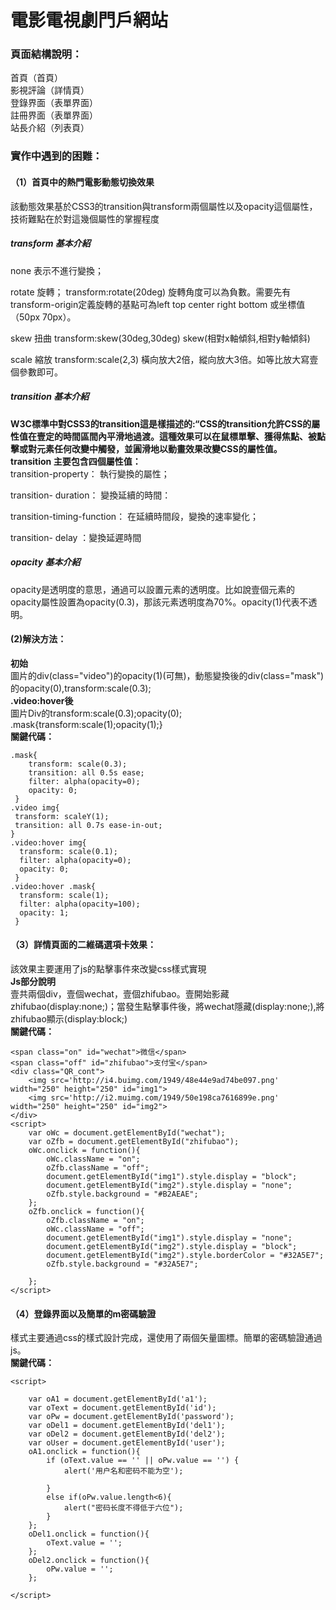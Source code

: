 # 電影電視劇門戶網站  
### 頁面結構說明：  
首頁（首頁）  
影視評論（詳情頁）  
登錄界面（表單界面）  
註冊界面（表單界面）  
站長介紹（列表頁）  
### 實作中遇到的困難：  
#### （1）首頁中的熱門電影動態切換效果  
該動態效果基於CSS3的transition與transform兩個屬性以及opacity這個屬性，技術難點在於對這幾個屬性的掌握程度  
##### transform 基本介紹 #####   
none 表示不進行變換；

rotate 旋轉； transform:rotate(20deg) 旋轉角度可以為負數。需要先有transform-origin定義旋轉的基點可為left top center right bottom 或坐標值（50px 70px）。

skew 扭曲 transform:skew(30deg,30deg) skew(相對x軸傾斜,相對y軸傾斜)

scale 縮放 transform:scale(2,3) 橫向放大2倍，縱向放大3倍。如等比放大寫壹個參數即可。  
##### transition 基本介紹 #####  
**W3C標準中對CSS3的transition這是樣描述的:“CSS的transition允許CSS的屬性值在壹定的時間區間內平滑地過渡。這種效果可以在鼠標單擊、獲得焦點、被點擊或對元素任何改變中觸發，並圓滑地以動畫效果改變CSS的屬性值。  
transition 主要包含四個屬性值：**  
transition-property： 執行變換的屬性；

transition- duration： 變換延續的時間：

transition-timing-function： 在延續時間段，變換的速率變化；

transition- delay ：變換延遲時間  
##### opacity 基本介紹 #####  
opacity是透明度的意思，通過可以設置元素的透明度。比如說壹個元素的opacity屬性設置為opacity(0.3)，那該元素透明度為70%。opacity(1)代表不透明。  
#### (2)解決方法： ####  
**初始**  
圖片的div(class="video")的opacity(1)(可無)，動態變換後的div(class="mask")的opacity(0),transform:scale(0.3);  
**.video:hover後**  
圖片Div的transform:scale(0.3);opacity(0);  
.mask{transform:scale(1);opacity(1);}  
**關鍵代碼：**  
```
.mask{
	transform: scale(0.3);
	transition: all 0.5s ease;
	filter: alpha(opacity=0);
 	opacity: 0;
 }
.video img{
 transform: scaleY(1);
 transition: all 0.7s ease-in-out;
}
.video:hover img{
  transform: scale(0.1);
  filter: alpha(opacity=0);
  opacity: 0;
 }
.video:hover .mask{
  transform: scale(1);
  filter: alpha(opacity=100);
  opacity: 1;
 }
 ```   
 #### （3）詳情頁面的二維碼選項卡效果： ####  
 該效果主要運用了js的點擊事件來改變css樣式實現  
 **Js部分說明**  
 壹共兩個div，壹個wechat，壹個zhifubao。壹開始影藏zhifubao(display:none;)；當發生點擊事件後，將wechat隱藏(display:none;),將zhifubao顯示(display:block;)  
 **關鍵代碼：**  
```
<span class="on" id="wechat">微信</span>
<span class="off" id="zhifubao">支付宝</span>
<div class="QR_cont">
	<img src='http://i4.buimg.com/1949/48e44e9ad74be097.png' width="250" height="250" id="img1">
	<img src='http://i2.muimg.com/1949/50e198ca7616899e.png' width="250" height="250" id="img2">
</div>
<script>
	var oWc = document.getElementById("wechat");
	var oZfb = document.getElementById("zhifubao");
	oWc.onclick = function(){
		oWc.className = "on";
		oZfb.className = "off";		
		document.getElementById("img1").style.display = "block";
		document.getElementById("img2").style.display = "none";	
		oZfb.style.background = "#B2AEAE";
	};
	oZfb.onclick = function(){
		oZfb.className = "on";
		oWc.className = "off";
		document.getElementById("img1").style.display = "none";
		document.getElementById("img2").style.display = "block";
		document.getElementById("img2").style.borderColor = "#32A5E7";
		oZfb.style.background = "#32A5E7";

	};
</script>
```  
#### （4）登錄界面以及簡單的m密碼驗證 ####  
樣式主要通過css的樣式設計完成，還使用了兩個矢量圖標。簡單的密碼驗證通過js。  
**關鍵代碼：**  
```
<script>

	var oA1 = document.getElementById('a1');
	var oText = document.getElementById('id');
	var oPw = document.getElementById('password');
	var oDel1 = document.getElementById('del1');
	var oDel2 = document.getElementById('del2');
	var oUser = document.getElementById('user');
	oA1.onclick = function(){
		if (oText.value == '' || oPw.value == '') {
			alert('用户名和密码不能为空');
			
		}
		else if(oPw.value.length<6){
			alert("密码长度不得低于六位");
		}
	};
	oDel1.onclick = function(){
		oText.value = '';
	};
	oDel2.onclick = function(){
		oPw.value = '';
	};

</script>
```

 
